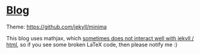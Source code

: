 # [Blog](https://torgeiba.github.io)
Theme: https://github.com/jekyll/minima

This blog uses mathjax, which [sometimes does not interact well with jekyll / html](https://docs.mathjax.org/en/latest/input/tex/html.html#interactions-with-content-management-systems), so if you see some broken LaTeX code, then please notify me :)
